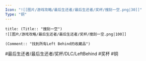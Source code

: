 ```yaml
---
Icon: "![[图片/游戏攻略/最后生还者/最后生还者/奖杯/搜刮一空.png|30]]"
Type: "铜"
---
```

```ad-common-bronze-trophy
title: (Title:: "搜刮一空")
![[图片/游戏攻略/最后生还者/最后生还者/奖杯/搜刮一空.png|100]]

(Comment:: "找到所有Left Behind的收藏品")
```

#最后生还者/最后生还者/奖杯/DLC/LeftBehind #奖杯 #铜
